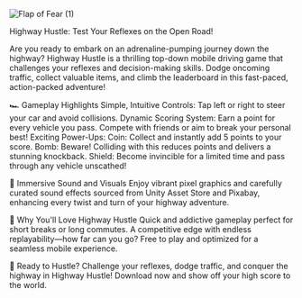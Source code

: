 ![Flap of Fear (1)](https://github.com/user-attachments/assets/b0e7fb77-40bb-4422-84e2-3dbd06ff4c06)


Highway Hustle: Test Your Reflexes on the Open Road!

Are you ready to embark on an adrenaline-pumping journey down the highway? Highway Hustle is a thrilling top-down mobile driving game that challenges your reflexes and decision-making skills. Dodge oncoming traffic, collect valuable items, and climb the leaderboard in this fast-paced, action-packed adventure!

🏎️ Gameplay Highlights
Simple, Intuitive Controls: Tap left or right to steer your car and avoid collisions.
Dynamic Scoring System: Earn a point for every vehicle you pass. Compete with friends or aim to break your personal best!
Exciting Power-Ups:
Coin: Collect and instantly add 5 points to your score.
Bomb: Beware! Colliding with this reduces points and delivers a stunning knockback.
Shield: Become invincible for a limited time and pass through any vehicle unscathed!

🎵 Immersive Sound and Visuals
Enjoy vibrant pixel graphics and carefully curated sound effects sourced from Unity Asset Store and Pixabay, enhancing every twist and turn of your highway adventure.

📱 Why You'll Love Highway Hustle
Quick and addictive gameplay perfect for short breaks or long commutes.
A competitive edge with endless replayability—how far can you go?
Free to play and optimized for a seamless mobile experience.

🚀 Ready to Hustle?
Challenge your reflexes, dodge traffic, and conquer the highway in Highway Hustle! Download now and show off your high score to the world.
